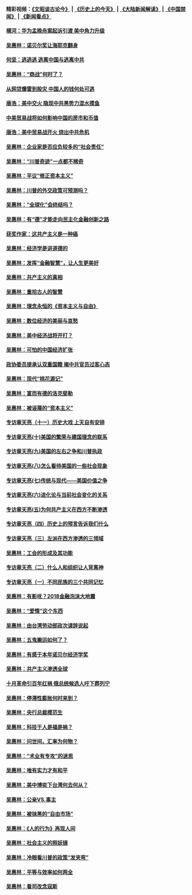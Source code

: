 #### 精彩视频：[《文昭谈古论今》](http://45.32.25.56/wenzhao) | [《历史上的今天》](http://45.32.25.56/today-in-history) | [《大陆新闻解读》](http://45.32.25.56/ntdtv-comedy) | [《中国禁闻》](http://45.32.25.56/ntdtv-news) | [《新闻看点》](http://45.32.25.56/news-insight) 

 #### [横河：华为孟晚舟案起诉引渡 美中角力升级](../pages/nsc423/n11027230.md?t=02100031) 

#### [吴惠林：诺贝尔奖让海耶克翻身](../pages/nsc423/n10890049.md?t=02100031) 

#### [何坚：逃逃逃 逃离中国与逃离中共](../pages/nsc423/n10592891.md?t=02100031) 

#### [吴惠林：“商战”何时了？](../pages/nsc423/n10573558.md?t=02100031) 

#### [从网贷爆雷到股灾 中国人的钱何处可逃](../pages/nsc423/n10572800.md?t=02100031) 

#### [唐浩：美中交火 隐现中共黑势力混水摸鱼](../pages/nsc423/n10544040.md?t=02100031) 

#### [中美贸易战将如何影响中国的房市和币值](../pages/nsc423/n10543697.md?t=02100031) 

#### [唐浩：美中贸易战开火 烧出中共危机](../pages/nsc423/n10540126.md?t=02100031) 

#### [吴惠林：企业家是否应负较多的“社会责任”](../pages/nsc423/n10535022.md?t=02100031) 

#### [吴惠林：“川普奇迹”一点都不稀奇](../pages/nsc423/n10512808.md?t=02100031) 

#### [吴惠林：平议“修正资本主义”](../pages/nsc423/n10495724.md?t=02100031) 

#### [吴惠林：川普的外交政策可预测吗？](../pages/nsc423/n10462387.md?t=02100031) 

#### [吴惠林：“全球化”会终结吗？](../pages/nsc423/n10452838.md?t=02100031) 

#### [吴惠林：有“德”才能走向民主化金融创新之路](../pages/nsc423/n10432292.md?t=02100031) 

#### [获奖作家：这共产主义是一种癌](../pages/nsc423/n10431541.md?t=02100031) 

#### [吴惠林：经济学是讲道德的](../pages/nsc423/n10398014.md?t=02100031) 

#### [吴惠林：发挥“金融智慧”，让人生更美好](../pages/nsc423/n10375019.md?t=02100031) 

#### [吴惠林：共产主义的真相](../pages/nsc423/n10351394.md?t=02100031) 

#### [吴惠林：重拾古人的智慧](../pages/nsc423/n10337691.md?t=02100031) 

#### [吴惠林：理念永恒的《资本主义与自由》](../pages/nsc423/n10316274.md?t=02100031) 

#### [吴惠林：数位经济的美丽与哀愁](../pages/nsc423/n10292946.md?t=02100031) 

#### [吴惠林：美中经济战将开打？](../pages/nsc423/n10258825.md?t=02100031) 

#### [吴惠林：可怕的中国经济扩张](../pages/nsc423/n10219147.md?t=02100031) 

#### [政协委员提承认双重国籍 揭中共官员过客心态](../pages/nsc423/n10208809.md?t=02100031) 

#### [吴惠林：现代“桃花源记”](../pages/nsc423/n10185234.md?t=02100031) 

#### [吴惠林：富而有德的洛克斐勒](../pages/nsc423/n10142264.md?t=02100031) 

#### [吴惠林：被诬蔑的“资本主义”](../pages/nsc423/n10124816.md?t=02100031) 

#### [专访章天亮（十一）历史大戏 上天自有安排](../pages/nsc423/n10094905.md?t=02100031) 

#### [专访章天亮(十)美国的繁荣与建国理念的联系](../pages/nsc423/n10094899.md?t=02100031) 

#### [专访章天亮(九)美国的左右之争和川普执政](../pages/nsc423/n10094889.md?t=02100031) 

#### [专访章天亮(八)怎么看待美国的一些社会现象](../pages/nsc423/n10094857.md?t=02100031) 

#### [专访章天亮(七)传统与现代——美国价值之争](../pages/nsc423/n10093140.md?t=02100031) 

#### [专访章天亮(六)进化论与当前社会变化的关系](../pages/nsc423/n10092036.md?t=02100031) 

#### [专访章天亮(五)为何共产主义在西方不断渗透](../pages/nsc423/n10083620.md?t=02100031) 

#### [专访章天亮（四）历史上的预言告诉我们什么](../pages/nsc423/n10083606.md?t=02100031) 

#### [专访章天亮（三）左派在西方渗透的三领域](../pages/nsc423/n10081115.md?t=02100031) 

#### [吴惠林：工会的形成及其功能](../pages/nsc423/n10080633.md?t=02100031) 

#### [专访章天亮（二）什么人和组织让人背离神](../pages/nsc423/n10076637.md?t=02100031) 

#### [专访章天亮（一）不同民族的三个共同记忆](../pages/nsc423/n10074188.md?t=02100031) 

#### [吴惠林：有影呒？2018金融泡沫大地震](../pages/nsc423/n10040534.md?t=02100031) 

#### [吴惠林：“爱情”这个东西](../pages/nsc423/n10019423.md?t=02100031) 

#### [吴惠林：由台湾劳动部政次请辞说起](../pages/nsc423/n9979679.md?t=02100031) 

#### [吴惠林：五鬼搬运如何了？](../pages/nsc423/n9925338.md?t=02100031) 

#### [吴惠林：有感于本年诺贝尔经济学奖](../pages/nsc423/n9871883.md?t=02100031) 

#### [吴惠林：共产主义渗透全球](../pages/nsc423/n9812748.md?t=02100031) 

#### [十月革命引百年红祸 俄总统候选人吁下葬列宁](../pages/nsc423/n9810182.md?t=02100031) 

#### [吴惠林：停滞性膨胀何时来到？](../pages/nsc423/n9764136.md?t=02100031) 

#### [吴惠林：央行总裁模范生](../pages/nsc423/n9728134.md?t=02100031) 

#### [吴惠林：科技于人是福是祸？](../pages/nsc423/n9672982.md?t=02100031) 

#### [吴惠林：问世间，汇率为何物？](../pages/nsc423/n9621788.md?t=02100031) 

#### [吴惠林：“术业有专攻”的迷思](../pages/nsc423/n9580363.md?t=02100031) 

#### [吴惠林：唯有实力才有和平](../pages/nsc423/n9529599.md?t=02100031) 

#### [吴惠林：美中博奕下台湾何去何从？](../pages/nsc423/n9483598.md?t=02100031) 

#### [吴惠林：公亲VS.事主](../pages/nsc423/n9425637.md?t=02100031) 

#### [吴惠林：被抹黑的“自由市场”](../pages/nsc423/n9351545.md?t=02100031) 

#### [吴惠林：《人的行为》再现人间](../pages/nsc423/n9296339.md?t=02100031) 

#### [吴惠林：社会主义的照妖镜](../pages/nsc423/n9243460.md?t=02100031) 

#### [吴惠林：冷眼看川普的政策“发夹弯”](../pages/nsc423/n9120684.md?t=02100031) 

#### [吴惠林：平等与效率如何两全](../pages/nsc423/n9075430.md?t=02100031) 

#### [吴惠林：看司改念寇斯](../pages/nsc423/n9024915.md?t=02100031) 

